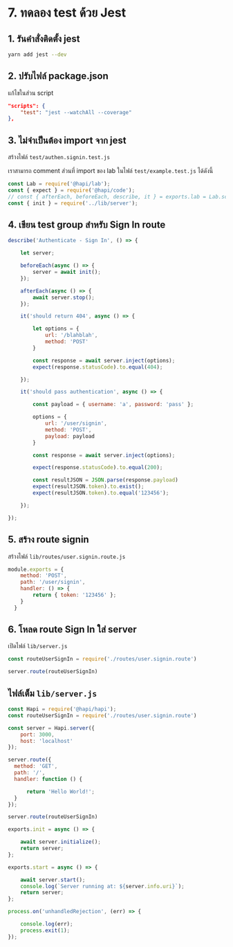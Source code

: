 
# 7. ทดลอง test ด้วย Jest 

## 1. รันคำสั่งติดตั้ง jest

```bash
yarn add jest --dev
```

## 2. ปรับไฟล์​ package.json 

แก้ไขในส่วน script 

```json
"scripts": {
    "test": "jest --watchAll --coverage"
},
```

## 3. ไม่จำเป็นต้อง import จาก jest

สร้างไฟล์ `test/authen.signin.test.js` 

เราสามารถ comment ส่วนที่ import ของ lab ในไฟล์ `test/example.test.js` ได้ดังนี้ 

```js
const Lab = require('@hapi/lab');
const { expect } = require('@hapi/code');
// const { afterEach, beforeEach, describe, it } = exports.lab = Lab.script();
const { init } = require('../lib/server');
```

## 4. เขียน test group สำหรับ Sign In route 

```js
describe('Authenticate - Sign In', () => {

    let server;

    beforeEach(async () => {
        server = await init();
    });

    afterEach(async () => {
        await server.stop();
    });

    it('should return 404', async () => {

        let options = {
            url: '/blahblah',
            method: 'POST'
        }

        const response = await server.inject(options);
        expect(response.statusCode).to.equal(404);

    });

    it('should pass authentication', async () => {

        const payload = { username: 'a', password: 'pass' };

        options = {
            url: '/user/signin',
            method: 'POST',
            payload: payload
        }

        const response = await server.inject(options);

        expect(response.statusCode).to.equal(200);

        const resultJSON = JSON.parse(response.payload)
        expect(resultJSON.token).to.exist();
        expect(resultJSON.token).to.equal('123456');

    });

}); 
```

## 5. สร้าง route signin

สร้างไฟล์ `lib/routes/user.signin.route.js`

```js
module.exports = {
    method: 'POST',
    path: '/user/signin',
    handler: () => {
        return { token: '123456' };
    }
  }
```

## 6. โหลด route Sign In ใส่ server

เปิดไฟล์ `lib/server.js`

```js
const routeUserSignIn = require('./routes/user.signin.route')

server.route(routeUserSignIn)
```

## ไฟล์เต็ม `lib/server.js`

```js
const Hapi = require('@hapi/hapi');
const routeUserSignIn = require('./routes/user.signin.route')

const server = Hapi.server({
    port: 3000,
    host: 'localhost'
});

server.route({
  method: 'GET',
  path: '/',
  handler: function () {

      return 'Hello World!';
  }
});

server.route(routeUserSignIn)

exports.init = async () => {

    await server.initialize();
    return server;
};

exports.start = async () => {

    await server.start();
    console.log(`Server running at: ${server.info.uri}`);
    return server;
};

process.on('unhandledRejection', (err) => {

    console.log(err);
    process.exit(1);
});
```
